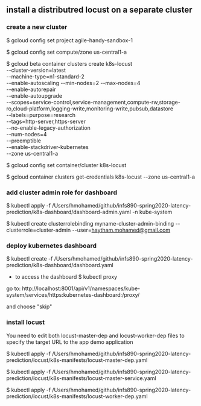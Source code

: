 ## install a distributred locust on a separate cluster

### create a new cluster 
$ gcloud config set project agile-handy-sandbox-1

$ gcloud config set compute/zone us-central1-a

$ gcloud beta container clusters create k8s-locust \
  --cluster-version=latest \
  --machine-type=n1-standard-2 \
  --enable-autoscaling --min-nodes=2 --max-nodes=4 \
  --enable-autorepair \
  --enable-autoupgrade \
  --scopes=service-control,service-management,compute-rw,storage-ro,cloud-platform,logging-write,monitoring-write,pubsub,datastore \
  --labels=purpose=research \
  --tags=http-server,https-server \
  --no-enable-legacy-authorization \
  --num-nodes=4 \
  --preemptible \
  --enable-stackdriver-kubernetes \
  --zone us-central1-a

$ gcloud config set container/cluster k8s-locust

$ gcloud container clusters get-credentials k8s-locust --zone us-central1-a

### add cluster admin role for dashboard
$ kubectl apply -f /Users/hmohamed/github/infs890-spring2020-latency-prediction/k8s-dashboard/dashboard-admin.yaml -n kube-system

$ kubectl create clusterrolebinding myname-cluster-admin-binding --clusterrole=cluster-admin --user=haytham.mohamed@gmail.com

### deploy kubernetes dashboard
$ kubectl create -f /Users/hmohamed/github/infs890-spring2020-latency-prediction/k8s-dashboard/dashboard.yaml

- to access the dashboard
$ kubectl proxy

go to:
http://localhost:8001/api/v1/namespaces/kube-system/services/https:kubernetes-dashboard:/proxy/

and choose "skip"

### install locust

You need to edit both locust-master-dep and locust-worker-dep files to specify the target URL to the app demo application

$ kubectl apply -f /Users/hmohamed/github/infs890-spring2020-latency-prediction/locust/k8s-manifests/locust-master-dep.yaml 

$ kubectl apply -f /Users/hmohamed/github/infs890-spring2020-latency-prediction/locust/k8s-manifests/locust-master-service.yaml 

$ kubectl apply -f /Users/hmohamed/github/infs890-spring2020-latency-prediction/locust/k8s-manifests/locust-worker-dep.yaml
